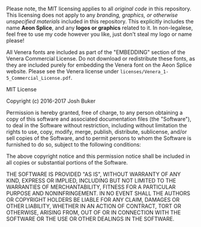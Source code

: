 Please note, the MIT licensing applies to all *original code* in this repository.
This licensing does not apply to any *branding, graphics, or otherwise unspecified
materials* included in this repository. This explicitly includes the name **Aeon Splice**,
and any **logos or graphics** related to it. In non-legalese, feel free to use my code
however you like, just don't steal my logo or name please!

All Venera fonts are included as part of the "EMBEDDING" section of the Venera Commercial
License. Do not download or redistribute these fonts, as they are included purely for
embedding the Venera font on the Aeon Splice website. Please see the Venera license under
`licenses/Venera_1-5_Commercial_License.pdf`.

MIT License

Copyright (c) 2016-2017 Josh Buker

Permission is hereby granted, free of charge, to any person obtaining a copy
of this software and associated documentation files (the "Software"), to deal
in the Software without restriction, including without limitation the rights
to use, copy, modify, merge, publish, distribute, sublicense, and/or sell
copies of the Software, and to permit persons to whom the Software is
furnished to do so, subject to the following conditions:

The above copyright notice and this permission notice shall be included in all
copies or substantial portions of the Software.

THE SOFTWARE IS PROVIDED "AS IS", WITHOUT WARRANTY OF ANY KIND, EXPRESS OR
IMPLIED, INCLUDING BUT NOT LIMITED TO THE WARRANTIES OF MERCHANTABILITY,
FITNESS FOR A PARTICULAR PURPOSE AND NONINFRINGEMENT. IN NO EVENT SHALL THE
AUTHORS OR COPYRIGHT HOLDERS BE LIABLE FOR ANY CLAIM, DAMAGES OR OTHER
LIABILITY, WHETHER IN AN ACTION OF CONTRACT, TORT OR OTHERWISE, ARISING FROM,
OUT OF OR IN CONNECTION WITH THE SOFTWARE OR THE USE OR OTHER DEALINGS IN THE
SOFTWARE.
